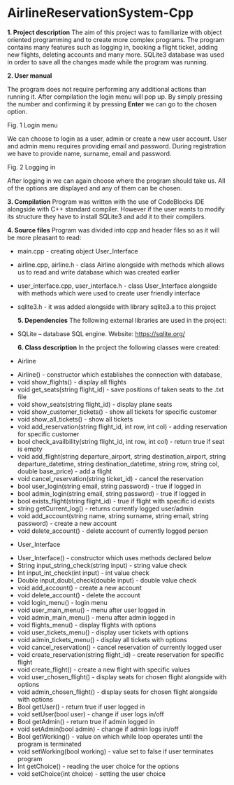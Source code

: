 # AirlineReservationSystem-Cpp

**1. Project description**
  The aim of this project was to familiarize with object oriented programming and to create more complex programs. The program contains many features such as logging in, booking a flight ticket, adding new flights, deleting accounts and many more. SQLite3 database was used in order to save all the changes made while the program was running.

**2. User manual**

  The program does not require performing any additional actions than running it. After compilation the login menu will pop up. By simply pressing the number and confirming it by pressing **Enter** we can go to the chosen option.


  Fig. 1 Login menu


  We can choose to login as a user, admin or create a new user account. User and admin menu requires providing email and password. During registration we have to provide name, surname, email and password.
  
  
  Fig. 2 Logging in
  
  After logging in we can again choose where the program should take us. All of the options are displayed and any of them can be chosen. 
  
  **3. Compilation**
  Program was written with the use of CodeBlocks IDE alongside with C++ standard compiler. However if the user wants to modify its structure they have to install SQLite3 and add it to their compilers.

  **4. Source files**
  Program was divided into cpp and header files so as it will be more pleasant to read:
* main.cpp - creating object User_Interface
* airline.cpp, airline.h - class Airline alongside with methods which allows us to read and write database which was created earlier
* user_interface.cpp, user_interface.h - class User_Interface alongside with methods which were used to create user friendly interface
* sqlite3.h - it was added alongside with library sqlite3.a to this project

  **5. Dependencies**
  The following external libraries are used in the project:
* SQLite – database SQL engine. Website: https://sqlite.org/

  **6. Class description**
  In the project the following classes were created:
- Airline
* Airline() - constructor which establishes the connection with database,
* void show_flights() - display all flights
* void get_seats(string flight_id) - save positions of taken seats to the .txt file
* void show_seats(string flight_id) - display plane seats
* void show_customer_tickets() - show all tickets for specific customer
* void show_all_tickets() - show all tickets
* void add_reservation(string flight_id, int row, int col) - adding reservation for specific customer
* bool check_availbility(string flight_id, int row, int col) - return true if seat is empty
* void add_flight(string departure_airport, string destination_airport, string departure_datetime, string destination_datetime, string row, string col, double base_price) - add a flight
* void cancel_reservation(string ticket_id) - cancel the reservation
* bool user_login(string email, string password) - true if logged in
* bool admin_login(string email, string password) - true if logged in
* bool exists_flight(string flight_id) - true if flight with specific id exists
* string getCurrent_log() - returns currently logged user/admin
* void add_account(string name, string surname, string email, string password) - create a new account
* void delete_account() - delete account of currently logged person

- User_Interface
* User_Interface() - constructor which uses methods declared below
* String input_string_check(string input) - string value check
* Int input_int_check(int input) - int value check
* Double input_doubl_check(double input) - double value check
* void add_account() - create a new account
* void delete_account() - delete the account
* void login_menu() - login menu
* void user_main_menu() - menu after user logged in
* void admin_main_menu() - menu after admin logged in
* void flights_menu() - display flights with options
* void user_tickets_menu() - display user tickets with options
* void admin_tickets_menu() - display all tickets with options
* void cancel_reservation() - cancel reservation of currently logged user
* void create_reservation(string flight_id) - create reservation for specific flight
* void create_flight() - create a new flight with specific values
* void user_chosen_flight() - display seats for chosen flight alongside with options
* void admin_chosen_flight() - display seats for chosen flight alongside with options
* Bool getUser() - return true if user logged in
* void setUser(bool user) - change if user logs in/off
* Bool getAdmin() - return true if admin logged in
* void setAdmin(bool admin) - change if admin logs in/off
* Bool getWorking() - value on which while loop operates until the program is terminated
* void setWorking(bool working) - value set to false if user terminates program
* Int getChoice() - reading the user choice for the options
* void setChoice(int choice) - setting the user choice
